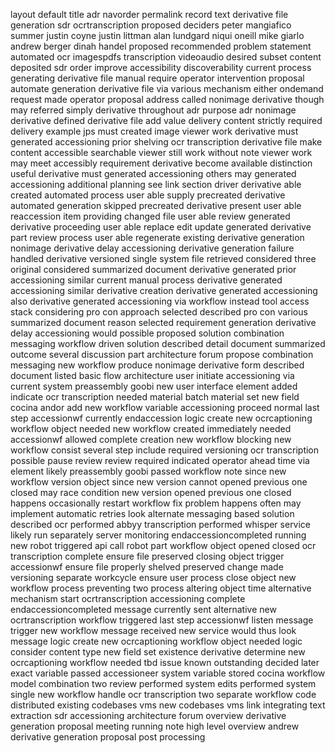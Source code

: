 layout default title adr navorder permalink record text derivative file generation sdr ocrtranscription proposed deciders peter mangiafico summer justin coyne justin littman alan lundgard niqui oneill mike giarlo andrew berger dinah handel proposed recommended problem statement automated ocr imagespdfs transcription videoaudio desired subset content deposited sdr order improve accessibility discoverability current process generating derivative file manual require operator intervention proposal automate generation derivative file via various mechanism either ondemand request made operator proposal address called nonimage derivative though may referred simply derivative throughout adr purpose adr nonimage derivative defined derivative file add value delivery content strictly required delivery example jps must created image viewer work derivative must generated accessioning prior shelving ocr transcription derivative file make content accessible searchable viewer still work without note viewer work may meet accessibly requirement derivative become available distinction useful derivative must generated accessioning others may generated accessioning additional planning see link section driver derivative able created automated process user able supply precreated derivative automated generation skipped precreated derivative present user able reaccession item providing changed file user able review generated derivative proceeding user able replace edit update generated derivative part review process user able regenerate existing derivative generation nonimage derivative delay accessioning derivative generation failure handled derivative versioned single system file retrieved considered three original considered summarized document derivative generated prior accessioning similar current manual process derivative generated accessioning similar derivative creation derivative generated accessioning also derivative generated accessioning via workflow instead tool access stack considering pro con approach selected described pro con various summarized document reason selected requirement generation derivative delay accessioning would possible proposed solution combination messaging workflow driven solution described detail document summarized outcome several discussion part architecture forum propose combination messaging new workflow produce nonimage derivative form described document listed basic flow architecture user initiate accessioning via current system preassembly goobi new user interface element added indicate ocr transcription needed material batch material set new field cocina andor add new workflow variable accessioning proceed normal last step accessionwf currently endaccession logic create new ocrcaptioning workflow object needed new workflow created immediately needed accessionwf allowed complete creation new workflow blocking new workflow consist several step include required versioning ocr transcription possible pause review review required indicated operator ahead time via element likely preassembly goobi passed workflow note since new workflow version object since new version cannot opened previous one closed may race condition new version opened previous one closed happens occasionally restart workflow fix problem happens often may implement automatic retries look alternate messaging based solution described ocr performed abbyy transcription performed whisper service likely run separately server monitoring endaccessioncompleted running new robot triggered api call robot part workflow object opened closed ocr transcription complete ensure file preserved closing object trigger accessionwf ensure file properly shelved preserved change made versioning separate workcycle ensure user process close object new workflow process preventing two process altering object time alternative mechanism start ocrtranscription accessioning complete endaccessioncompleted message currently sent alternative new ocrtranscription workflow triggered last step accessionwf listen message trigger new workflow message received new service would thus look message logic create new ocrcaptioning workflow object needed logic consider content type new field set existence derivative determine new ocrcaptioning workflow needed tbd issue known outstanding decided later exact variable passed accessioneer system variable stored cocina workflow model combination two review performed system edits performed system single new workflow handle ocr transcription two separate workflow code distributed existing codebases vms new codebases vms link integrating text extraction sdr accessioning architecture forum overview derivative generation proposal meeting running note high level overview andrew derivative generation proposal post processing